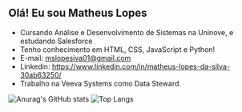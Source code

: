 ##  Olá! Eu sou Matheus Lopes

- Cursando Análise e Desenvolvimento de Sistemas na Uninove, e estudando Salesforce
- Tenho conhecimento em HTML, CSS, JavaScript e Python!
- E-mail: mslopesiva01@gmail.com
- Linkedin: https://www.linkedin.com/in/matheus-lopes-da-silva-30ab63250/
- Trabalho na Veeva Systems como Data Steward.

![Anurag's GitHub stats](https://github-readme-stats.vercel.app/api?username=TheusLopes01&show_icons=true&theme=radical)
![Top Langs](https://github-readme-stats.vercel.app/api/top-langs/?username=TheusLopes01&layout=compact)
